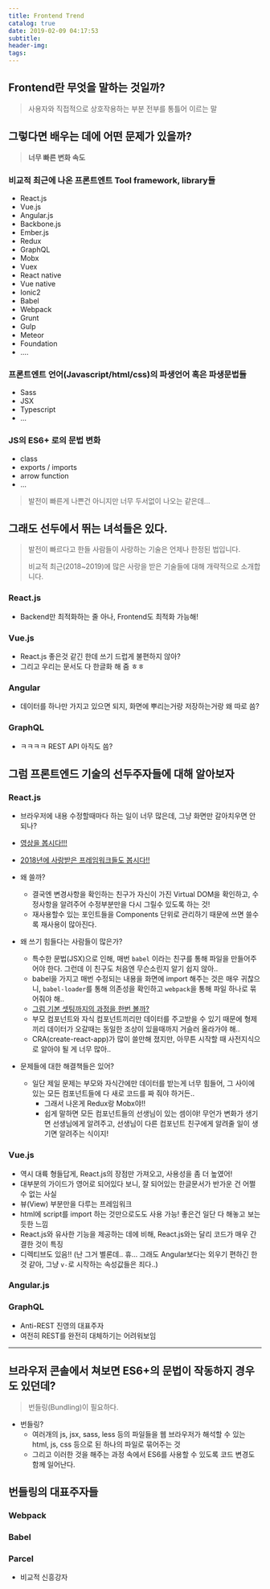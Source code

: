 ```yaml
---
title: Frontend Trend
catalog: true
date: 2019-02-09 04:17:53
subtitle:
header-img:
tags:
---
```


## **Frontend**란 무엇을 말하는 것일까?
> 사용자와 직접적으로 상호작용하는 부분 전부를 통틀어 이르는 말

## 그렇다면 배우는 데에 어떤 문제가 있을까?
> **너무 빠른 변화 속도**

### 비교적 최근에 나온 프론트엔트 Tool  framework, library들
- React.js
- Vue.js
- Angular.js
- Backbone.js
- Ember.js
- Redux
- GraphQL
- Mobx
- Vuex
- React native
- Vue native
- Ionic2
- Babel
- Webpack
- Grunt
- Gulp
- Meteor
- Foundation
- ....

### 프론트엔트 언어(Javascript/html/css)의 파생언어 혹은 파생문법들
- Sass
- JSX
- Typescript
- ...

### JS의 ES6+ 로의 문법 변화
- class
- exports / imports
- arrow function
- ...


> 발전이 빠른게 나쁜건 아니지만 너무 두서없이 나오는 같은데...


## 그래도 선두에서 뛰는 녀석들은 있다.
> 발전이 빠르다고 한들 사람들이 사랑하는 기술은 언제나 한정된 법입니다.
>
> 비교적 최근(2018~2019)에 많은 사랑을 받은 기술들에 대해 개략적으로 소개합니다.

### React.js
- Backend만 최적화하는 줄 아나, Frontend도 최적화 가능해!

### Vue.js
- React.js 좋은것 같긴 한데 쓰기 드럽게 불편하지 않아?
- 그리고 우리는 문서도 다 한글화 해 줌 ㅎㅎ

### Angular
- 데이터를 하나만 가지고 있으면 되지, 화면에 뿌리는거랑 저장하는거랑 왜 따로 씀?

### GraphQL
- ㅋㅋㅋㅋ REST API 아직도 씀?

 

## 그럼 프론트엔드 기술의 선두주자들에 대해 알아보자

### React.js
- 브라우저에 내용 수정할때마다 하는 일이 너무 많은데, 그냥 화면만 갈아치우면 안되나?
- [영상을 봅시다!!!](https://www.youtube.com/watch?v=muc2ZF0QIO4)
- [2018년에 사랑받은 프레임워크들도 봅시다!!](https://insights.stackoverflow.com/survey/2018/#technology-most-loved-dreaded-and-wanted-frameworks-libraries-and-tools)

- 왜 쓸까?
  - 결국엔 변경사항을 확인하는 친구가 자신이 가진 Virtual DOM을 확인하고, 수정사항을 알려주어 수정부분만을 다시 그릴수 있도록 하는 것!
  - 재사용할수 있는 포인트들을 Components 단위로 관리하기 때문에 쓰면 쓸수록 재사용이 많아진다.

- 왜 쓰기 힘들다는 사람들이 많은가?
  - 특수한 문법(JSX)으로 인해, 매번 `babel` 이라는 친구를 통해 파일을 만들어주어야 한다. 그런데 이 친구도 처음엔 무슨소린지 알기 쉽지 않아..
  - babel을 가지고 매번 수정되는 내용을 화면에 import 해주는 것은 매우 귀찮으니, `babel-loader`를 통해 의존성을 확인하고 `webpack`을 통해 파일 하나로 묶어줘야 해..
  - [그럼 기본 셋팅까지의 과정을 한번 볼까?](https://github.com/cliche90/react-boilerplate)
  - 부모 컴포넌트와 자식 컴포넌트끼리만 데이터를 주고받을 수 있기 때문에 형제끼리 데이터가 오갈때는 동일한 조상이 있을때까지 거슬러 올라가야 해..
  - CRA(create-react-app)가 많이 쓸만해 졌지만, 아무튼 시작할 때 사전지식으로 알아야 될 게 너무 많아..

- 문제들에 대한 해결책들은 있어?
  - 일단 제일 문제는 부모와 자식간에만 데이터를 받는게 너무 힘들어, 그 사이에 있는 모든 컴포넌트들에 다 새로 코드를 짜 줘야 하거든..
    - 그래서 나온게 Redux랑 Mobx야!!
    - 쉽게 말하면 모든 컴포넌트들의 선생님이 있는 셈이야! 무언가 변화가 생기면 선생님에게 알려주고, 선생님이 다른 컴포넌트 친구에게 알려줄 일이 생기면 알려주는 식이지!

### Vue.js
- 역시 대륙 형들답게, React.js의 장점만 가져오고, 사용성을 좀 더 높였어!
- 대부분의 가이드가 영어로 되어있다 보니, 잘 되어있는 한글문서가 반가운 건 어쩔수 없는 사실
- 뷰(View) 부분만을 다루는 프레임워크
- html에 script를 import 하는 것만으로도도 사용 가능! 좋은건 일단 다 해놓고 보는 듯한 느낌
- React.js와 유사한 기능을 제공하는 데에 비해, React.js와는 달리 코드가 매우 간결한 것이 특징
- 디렉티브도 있음!! (난 그거 별론데.. 휴... 그래도 Angular보다는 외우기 편하긴 한것 같아, 그냥 `v-`로 시작하는 속성값들은 죄다..)

### Angular.js

### GraphQL
- Anti-REST 진영의 대표주자
- 여전히 REST를 완전히 대체하기는 어려워보임


------------------------------------------------------------------


## 브라우저 콘솔에서 쳐보면 ES6+의 문법이 작동하지 경우도 있던데?

> 번들링(Bundling)이 필요하다.

- 번들링?
  - 여러개의 js, jsx, sass, less 등의 파일들을 웹 브라우저가 해석할 수 있는 html, js, css 등으로 된 하나의 파일로 묶어주는 것
  - 그리고 이러한 것을 해주는 과정 속에서 ES6를 사용할 수 있도록 코드 변경도 함께 일어난다.

## 번들링의 대표주자들

### Webpack

### Babel

### Parcel
- 비교적 신흥강자
